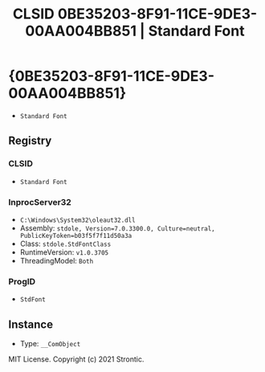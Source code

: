 ﻿---
title: "CLSID 0BE35203-8F91-11CE-9DE3-00AA004BB851 | Standard Font"
excerpt: What is COM-Object CLSID 0BE35203-8F91-11CE-9DE3-00AA004BB851?
---

# {0BE35203-8F91-11CE-9DE3-00AA004BB851}

* `Standard Font`

## Registry


### CLSID

* `Standard Font`

### InprocServer32

* `C:\Windows\System32\oleaut32.dll`
* Assembly: `stdole, Version=7.0.3300.0, Culture=neutral, PublicKeyToken=b03f5f7f11d50a3a`
* Class: `stdole.StdFontClass`
* RuntimeVersion: `v1.0.3705`
* ThreadingModel: `Both`

### ProgID

* `StdFont`

## Instance

* Type: `__ComObject`

MIT License. Copyright (c) 2021 Strontic.


